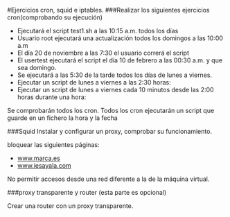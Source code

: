 #Ejercicios cron, squid e iptables.
###Realizar los siguientes ejercicios cron(comprobando su ejecución)
- Ejecutará el script test1.sh a las 10:15 a.m. todos los días
- Usuario root ejecutará una actualización todos los domingos a las 10:00 a.m
- El día 20 de noviembre a las 7:30 el usuario correrá el script
- El usertest ejecutará el script el día 10 de febrero a las 00:30 a.m. y que sea domingo.
- Se ejecutará a las 5:30 de la tarde todos los días de lunes a viernes.
- Ejecutar un script de lunes a viernes a las 2:30 horas:
- Ejecutar un script de lunes a viernes cada 10 minutos desde las 2:00 horas durante una hora:

Se comprobarán todos los cron.
Todos los cron ejecutarán un script que guarde en un fichero la hora y la fecha

###Squid
Instalar y configurar un proxy, comprobar su funcionamiento.

 bloquear las siguientes páginas:

- www.marca.es
- www.iesayala.com

No permitir accesos desde una red diferente a la de la máquina virtual.

###proxy transparente y router (esta parte es opcional)

Crear una router con un proxy transparente.


